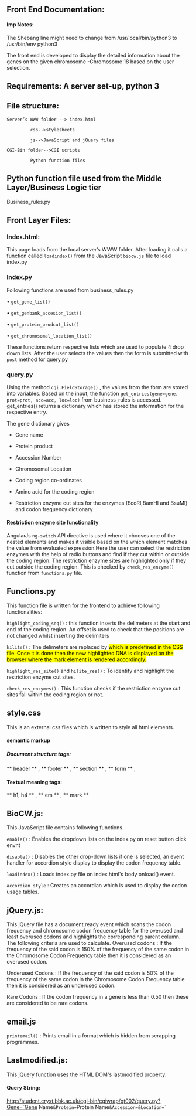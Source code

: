 ## Front End Documentation:

#### Imp Notes: 
The Shebang line might need to change from /usr/local/bin/python3 to /usr/bin/env python3 



The front end is developed to display the detailed information about the genes on the given chromosome -Chromosome 18 based on the user selection.

## Requirements:  A server set-up, python 3

## File structure:



	Server’s WWW folder --> index.html
			 
			 css-->stylesheets
						            
			 js-->JavaScript and jQuery files
			 
	CGI-Bin folder-->CGI scripts
						    
			 Python function files




## Python function file used from the Middle Layer/Business Logic tier	
Business_rules.py

## Front Layer Files:

### Index.html: 
This page loads from the local server’s WWW folder. After loading it calls a function called `loadindex()` 
from the JavaScript `biocw.js` file to load index.py

### Index.py
   Following functions are used from business_rules.py
   
•	`get_gene_list()`

•	`get_genbank_accesion_list()`

•	`get_protein_prodcut_list()`

•	`get_chromosomal_location_list()`

These functions return respective lists which are used to populate 4 drop down lists.
After the user selects the values then the form is submitted with `post` method for query.py

### query.py

Using the method `cgi.FieldStorage()` , the values from the form are stored into variables. 
Based on the input, the function `get_entries(gene=gene, prot=prot, acc=acc, loc=loc)` from business_rules is accessed. 
get_entries() returns a dictionary which has stored the information  for the respective entry. 

The gene dictionary gives 
-	Gene name

-	Protein product

-	Accession Number

-	Chromosomal Location

-	Coding region co-ordinates 

-	Amino acid for the coding region

-	Restriction enzyme cut sites for the enzymes (EcoRI,BamHI and BsuMI) and codon frequency dictionary 


#### Restriction enzyme site functionality
AngularJs `ng-switch` API directive is used where it chooses one of the nested elements and makes it visible based on the which element matches the value from evaluated expression.Here the user can select the restriction enzymes with the help of radio buttons and find if they cut within or outside the coding region. The restriction enzyme sites are highlighted only if they cut outside the coding region. This is checked by `check_res_enzyme()` function from `functions.py` file.


## Functions.py 
This function file is written for the frontend to achieve following functionalities:

`highlight_coding_seq()` : this function inserts the delimeters at the start and end of the coding region. An offset is used to check that the positions are not changed whilst inserting the delimiters

`hilite()` :  The delimeters are replaced by <mark class= ‘highlight’> which is predefined in the CSS file. Once it is done then the new highlighted DNA is displayed on the browser where the mark element is rendered accordingly.

`highlight_res_site()`  and `hilite_res()` : To identify and highlight the restriction enzyme cut sites.

`check_res_enzymes()` : This function checks if the restriction enzyme cut sites fall within the coding region or not.

## style.css

This is an external css files which is written to style all html elements.

#### semantic markup
##### Document structure tags:

** header ** , ** footer ** , ** section ** , ** form ** ,
#### Textual meaning tags: 

** h1, h4 ** , ** em ** , ** mark **

## BioCW.js:
This JavaScript file contains following functions.

`enable()` : Enables the dropdown lists on the index.py on reset button click envnt 

`disable()` : Disables the other drop-down lists if one is selected, an event handler for accordion style display to display the codon frequency table.

`loadindex()` : Loads index.py file on index.html's body onload() event.

`accordian style` : Creates an accordian which is used to display the codon usage tables.

## jQuery.js:

This jQuery file has a document.ready event which scans the codon frequency and chromosome codon frequency table for the overused and least overused codons and highlights the corresponding parent column. The following criteria are used to calculate.
Overused codons : If the frequency of the said codon is 150% of the frequency of the same codon in the Chromosome Codon Frequency table then it is considered as an overused codon.

Underused Codons : If the frequency of the said codon is 50% of the frequency of the same codon in the Chromosome Codon Frequency table then it is considered as an underused codon.

Rare Codons : If the codon frequency in a gene is less than 0.50 then these are considered to be rare codons.

## email.js

`printemail()` : Prints email in a format which is hidden from scrapping programmes.


## Lastmodified.js:
This jQuery function uses the HTML DOM's lastmodified property. 


#### Query String:
http://student.cryst.bbk.ac.uk/cgi-bin/cgiwrap/gt002/query.py?Gene=`Gene Name`&Protein=`Protein Name`&Accession=`<Accession>`&Location=`<Chromosomal Location>`
